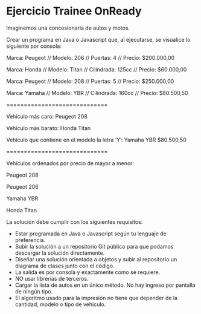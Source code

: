 # Ejercicio Trainee OnReady

Imaginemos una concesionaria de autos y motos.

Crear un programa en Java o Javascript que, al ejecutarse, se visualice lo siguiente por consola:

Marca: Peugeot // Modelo: 206 // Puertas: 4 // Precio: $200.000,00

Marca: Honda // Modelo: Titan // Cilindrada: 125cc // Precio: $60.000,00

Marca: Peugeot // Modelo: 208 // Puertas: 5 // Precio: $250.000,00

Marca: Yamaha // Modelo: YBR // Cilindrada: 160cc // Precio: $80.500,50

=============================

Vehículo más caro: Peugeot 208

Vehículo más barato: Honda Titan

Vehículo que contiene en el modelo la letra ‘Y’: Yamaha YBR $80.500,50

=============================

Vehículos ordenados por precio de mayor a menor:

Peugeot 208

Peugeot 206

Yamaha YBR

Honda Titan

La solución debe cumplir con los siguientes requisitos:

* Estar programada en Java o Javascript según tu lenguaje de preferencia.
* Subir la solución a un repositorio Git público para que podamos descargar la solución directamente.
* Diseñar una solución orientada a objetos y subir al repositorio un diagrama de clases junto con el código.
* La salida es por consola y exactamente como se requiere.
* NO usar librerías de terceros.
* Cargar la lista de autos en un único método. No hay ingreso por pantalla de ningún tipo.
* El algoritmo usado para la impresión no tiene que depender de la cantidad, modelo o tipo de vehículo.


